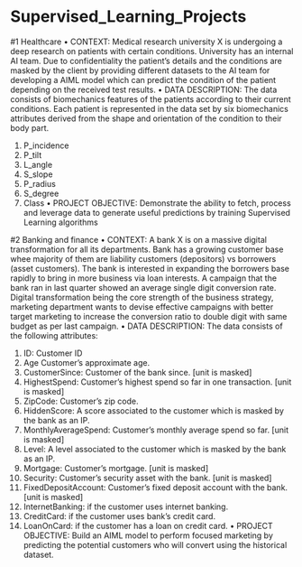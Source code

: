 # Supervised_Learning_Projects
#1
Healthcare
• CONTEXT: Medical research university X is undergoing a deep research on patients with certain conditions. 
University has an internal AI team. Due to confidentiality the patient’s details and the conditions are masked by 
the client by providing different datasets to the AI team for developing a AIML model which can predict the 
condition of the patient depending on the received test results. 
• DATA DESCRIPTION: The data consists of biomechanics features of the patients according to their current 
conditions. Each patient is represented in the data set by six biomechanics attributes derived from the shape and 
orientation of the condition to their body part.
1. P_incidence
2. P_tilt
3. L_angle 
4. S_slope
5. P_radius 
6. S_degree
7. Class
• PROJECT OBJECTIVE: Demonstrate the ability to fetch, process and leverage data to generate useful predictions 
by training Supervised Learning algorithms


#2
 Banking and finance
• CONTEXT: A bank X is on a massive digital transformation for all its departments. Bank has a growing customer base whee 
majority of them are liability customers (depositors) vs borrowers (asset customers). The bank is interested in expanding the 
borrowers base rapidly to bring in more business via loan interests. A campaign that the bank ran in last quarter showed an 
average single digit conversion rate. Digital transformation being the core strength of the business strategy, marketing 
department wants to devise effective campaigns with better target marketing to increase the conversion ratio to double digit 
with same budget as per last campaign. 
• DATA DESCRIPTION: The data consists of the following attributes: 
1. ID: Customer ID
2. Age Customer’s approximate age.
3. CustomerSince: Customer of the bank since. [unit is masked]
4. HighestSpend: Customer’s highest spend so far in one transaction. [unit is masked]
5. ZipCode: Customer’s zip code.
6. HiddenScore: A score associated to the customer which is masked by the bank as an IP.
7. MonthlyAverageSpend: Customer’s monthly average spend so far. [unit is masked]
8. Level: A level associated to the customer which is masked by the bank as an IP.
9. Mortgage: Customer’s mortgage. [unit is masked]
10. Security: Customer’s security asset with the bank. [unit is masked]
11. FixedDepositAccount: Customer’s fixed deposit account with the bank. [unit is masked]
12. InternetBanking: if the customer uses internet banking.
13. CreditCard: if the customer uses bank’s credit card.
14. LoanOnCard: if the customer has a loan on credit card.
• PROJECT OBJECTIVE: Build an AIML model to perform focused marketing by predicting the potential customers who will 
convert using the historical dataset.
